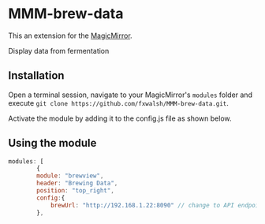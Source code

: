 # MMM-brew-data

This an extension for the [MagicMirror](https://github.com/MichMich/MagicMirror).

Display data from fermentation

## Installation
Open a terminal session, navigate to your MagicMirror's `modules` folder and execute `git clone https://github.com/fxwalsh/MMM-brew-data.git`.

Activate the module by adding it to the config.js file as shown below.

## Using the module
````javascript
modules: [
		{
		module: "brewview",
		header: "Brewing Data",
		position: "top_right",
		config:{
			brewUrl: "http://192.168.1.22:8090" // change to API endpoint for data
		},
````
